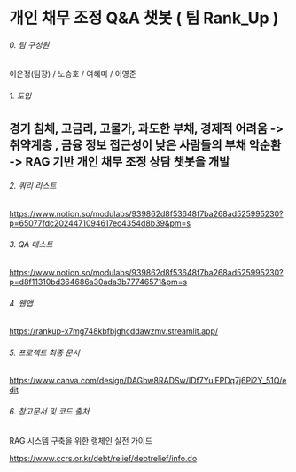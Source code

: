 # 개인 채무 조정 Q&A 챗봇 ( 팀 Rank_Up )
###### 0. 팀 구성원
이은정(팀장) / 노승호 / 여혜미 / 이영준

###### 1. 도입
## 경기 침체, 고금리, 고물가, 과도한 부채, 경제적 어려움 -> 취약계층 , 금융 정보 접근성이 낮은 사람들의 부채 악순환 -> RAG 기반 개인 채무 조정 상담 챗봇을 개발 ##

###### 2. 쿼리 리스트
https://www.notion.so/modulabs/939862d8f53648f7ba268ad525995230?p=65077fdc2024471094617ec4354d8b39&pm=s

###### 3. QA 테스트
https://www.notion.so/modulabs/939862d8f53648f7ba268ad525995230?p=d8f11310bd364686a30ada3b77746571&pm=s

###### 4. 웹앱
https://rankup-x7mg748kbfbjghcddawzmv.streamlit.app/

###### 5. 프로젝트 최종 문서
https://www.canva.com/design/DAGbw8RADSw/IDf7YulFPDq7j6Pi2Y_51Q/edit

###### 6. 참고문서 및 코드 출처

RAG 시스템 구축을 위한 랭체인 실전 가이드

https://www.ccrs.or.kr/debt/relief/debtrelief/info.do
